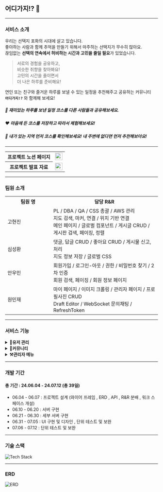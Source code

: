 ## 어디가지!? 🍆
<hr>

### 서비스 소개
우리는 선택지 포화의 시대에 살고 있습니다.<br/>
좋아하는 사람과 함께 추억을 만들기 위해서 마주하는 선택지가 무수히 많아요.<br/>
끊임없는 **선택의 연속에서 허비하는 시간과 고민을 줄일 필요**가 있었습니다. <br/>

> 서로의 경험을 공유하고, <br/>
비슷한 취향을 찾아봐요! <br/>
고민의 시간을 줄이면서 <br/>
더 나은 하루를 준비해요!  <br/>

연인 또는 친구와 즐거운 하루를 보낼 수 있는 일정을 추천해주고 공유하는 커뮤니티 <br/> 
**`어디가지!?`** 와 함께해 보세요!

##### 📓 재미있는 하루를 보낸 일정 코스를 다른 사람들과 공유해보세요.
##### ❤️ 마음에 든 코스를 저장하고 따라서 체험해보세요!
##### 🔎 내가 있는 지역 먼저 코스를 확인해보세요! 내 주변에 없다면 먼저 추천해보아요!

<hr/>
<table>
        <tr>
            <th>프로젝트 노션 페이지</th>
            <td>
                <a href="https://idealcreator38.notion.site/Project-page-9dc767f208944f45980bfbb083abdb78?pvs=4" target="_blank">
                    <img src="https://img.shields.io/badge/Project Page-D8B7E5?style=flat-square&logo=Notion&logoColor=white" 
                        height="24px"/>
                </a>
            </td>
        </tr>
        <tr>
            <th>프로젝트 발표 자료</th>
            <td>
                <a href="https://docs.google.com/presentation/d/1Mz2NBWG4snDl4YCmzKEITmvWz_f3ZjrH3Zrt7g459g8/edit?usp=sharing">
                    <img src="https://img.shields.io/badge/Project PPT-836091?style=flat-square&logo=GoogleSlides&logoColor=white" 
                        height="24px"/>
                </a>
            </td>
        </tr>
    </table>
<hr>

### 팀원 소개
<table style="width:100%">
  <tr>
    <th style="width:30%">팀원 명</th>
    <th style="width:70%">담당 R&R</th>
  </tr>
  <tr>
    <td>고현진</td>
    <td>
      PL / DBA / QA / CSS 총괄 / AWS 관리 <br>
      지도 검색, 마커, 연결 / 위치 기반 연결 <br>
      메인 페이지 / 글로벌 컴포넌트 / 게시글 CRUD / 게시판 검색, 페이징, 정렬
    </td>
    <tr>
    <td>심성환</td>
    <td>
        댓글, 답글 CRUD / 좋아요 CRUD / 게시물 신고, 처리 <br>
        지도 정보 저장 / 글로벌 CSS
    </td>  
    </tr>
    <tr>
    <td>안우민</td>
    <td>
      회원가입 / 로그인-아웃 / 권한 / 비밀번호 찾기 / 2차 인증 <br>
      회원 검색, 페이징 / 회원 정보 페이지
    </td>  
    </tr>
    <tr>
    <td>원민재</td>
    <td>
      마이 페이지 / 이미지 크롤링 / 관리자 페이지 / 프로필사진 CRUD <br>
      Draft Editor / WebSocket 문의채팅 / RefreshToken
    </td>  
    </tr>
  </tr>
</table>

<hr>

### 서비스 기능
<details>
  <summary><strong>🧑유저 관리</strong></summary>
  <details>
    <summary>회원 가입</summary>
    <p><img src="https://github.com/user-attachments/assets/6fdfb721-1b7c-48b7-93c8-55d55c06680f"/></p>
  </details>
  <details>
    <summary>로그인 및 로그아웃</summary>
    <p><img src="https://github.com/user-attachments/assets/63ab5d4e-5f5c-49d6-9e89-59a17491f86b" /></p>
  </details>
  <details>
    <summary>마이 페이지</summary>
    <p><img src="https://github.com/user-attachments/assets/3609a10b-83fc-47dc-9103-f2c2ae214b66" /></p>
  </details>
  <details>
    <summary>회원 정보 수정</summary>
    <p><img src="https://github.com/user-attachments/assets/faf0381f-cb96-44f8-9343-a5062ecc49d5" /></p>
  </details>
  <details>
    <summary>회원 탈퇴</summary>
    <p><img src="https://github.com/user-attachments/assets/8ba07785-cb07-459d-bf95-eb688131b55e" /></p>
  </details>
  <details>
    <summary>본인 인증</summary>
    <p>이미지</p>
  </details>
  <details>
    <summary>비밀번호 찾기</summary>
    <p><img src="https://github.com/user-attachments/assets/fd0fa3cf-7807-4b27-8bb6-f1c215993ca0" /></p>
  </details>
</details>

<details>
  <summary><strong>📓커뮤니티</strong></summary>
  <details>
    <summary>게시물 작성</summary>
    <p><img src="https://github.com/user-attachments/assets/c67a7a31-8345-4b65-a943-257132ea9c00" /></p>
  </details>
  <details>
    <summary>게시물 수정 및 삭제</summary>
    <p><img src="https://github.com/user-attachments/assets/9163fd70-a8f5-4105-90c6-7e8f913bb0fd" /></p>
  </details>
  <details>
    <summary>게시물 조회</summary>
    <p>메인 페이지 지역 별 게시물 조회</p>
    <p><img src="https://github.com/user-attachments/assets/e9a9f74a-866d-40f6-aef9-e79104c5e6ca" /></p>
    <p>MD 게시물 조회</p>
    <p><img src="https://github.com/user-attachments/assets/a021b490-cb68-4c29-b356-a21cc1133d55" /></p>
  </details>
  <details>
    <summary>게시물 좋아요</summary>
    <p><img src="https://github.com/user-attachments/assets/93b16a4a-03cf-4335-a72f-3cfbb36d5167" /></p>
  </details>
  <details>
    <summary>댓글 작성, 수정 및 삭제</summary>
    <p><img src="https://github.com/user-attachments/assets/9556ef78-96f3-4a94-89c6-d36781dd92cb" /></p>
  </details>
  <details>
    <summary>답글 작성, 수정 및 삭제</summary>
    <p><img src="https://github.com/user-attachments/assets/e0a12818-8918-4ff6-9881-221bca066798" /></p>
  </details>
  <details>
    <summary>게시물 검색</summary>
    <p><img src="https://github.com/user-attachments/assets/6294d84b-6227-4a43-b6b8-660753550012" /></p>
  </details>
  <details>
    <summary>게시물 정렬</summary>
    <p><img src="https://github.com/user-attachments/assets/9f83bed1-abe5-4af7-8628-2c3661fbf4d7" /></p>
  </details>
  <details>
    <summary>게시물 신고</summary>
    <p><img src="https://github.com/user-attachments/assets/9a700eb4-94f7-4958-9bf5-e7163f8977c8" /></p>
  </details>
  <details>
    <summary>문의 채팅</summary>
    <p><img src="https://github.com/user-attachments/assets/eef010b8-c365-4109-a08a-0a0139d165d2" /></p>
  </details>
</details>

<details>
  <summary><strong>⚒️관리자 메뉴</strong></summary>
  <details>
    <summary>회원 관리</summary>
    <p><img src="https://github.com/user-attachments/assets/e59cce7f-82fc-4196-85a8-c5b256d61b74" /></p>
  </details>
  <details>
    <summary>탈퇴한 회원 관리</summary>
    <p><img src="https://github.com/user-attachments/assets/767e2fea-c4b3-4c1d-b839-54630bc93999" /></p>
  </details>
  <details>
    <summary>배너 관리</summary>
    <p><img src="https://github.com/user-attachments/assets/a4947def-0eeb-49d7-aaa8-4e8e3026aaed" /></p>
  </details>
  <details>
    <summary>신고 관리</summary>
    <p><img src="https://github.com/user-attachments/assets/5db36adc-3552-4aff-add9-a3ce68ff9d16" /></p>
  </details>
  <details>
    <summary>문의 답변</summary>
    <p><img src="https://github.com/user-attachments/assets/da57055e-9fa0-44e9-8f9d-21c8e89e7ac6" /></p>
  </details>
</details>

<hr>

### 개발 기간
#### 총 기간 : 24.06.04 - 24.07.12 (총 39일)
- 06.04 - 06.07 : 프로젝트 설계 (와이어 프레임 , ERD , API , R&R 분배 , 워크 스페이스 개설)
- 06.10 - 06.20 : 서버 구현
- 06.21 - 06.30 : 세부 서버 구현
- 06.31 - 07.05 : UI 구현 및 디자인 , 단위 테스트 및 보완
- 07.06 - 07.12 : 단위 테스트 및 보완

<hr>

### 기술 스택
![Tech Stack](https://github.com/user-attachments/assets/de7739b5-ef99-4946-a17b-54753a3411ee)

<hr>

### ERD
![ERD](https://github.com/user-attachments/assets/c0372540-49a8-423e-95b6-b9901ad76249)
